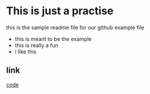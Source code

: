 # This is just a practise

this is the sample readme file for our github example file

- this is meant to be the example
- this is really a fun
- i like this

## link

[code](file:///C:/Users/Airi/Desktop/my_app/mo%20color%20flicker/hex.html)

